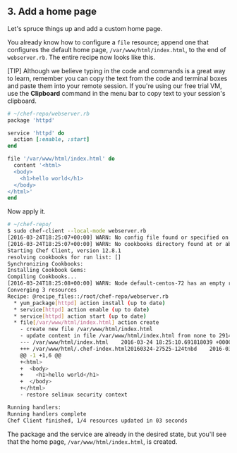 ## 3. Add a home page

Let's spruce things up and add a custom home page.

You already know how to configure a `file` resource; append one that configures the default home page, <code class="file-path">/var/www/html/index.html</code>, to the end of <code class="file-path">webserver.rb</code>. The entire recipe now looks like this.

[TIP] Although we believe typing in the code and commands is a great way to learn, remember you can copy the text from the code and terminal boxes and paste them into your remote session. If you're using our free trial VM, use the **Clipboard** command in the menu bar to copy text to your session's clipboard.

```ruby
# ~/chef-repo/webserver.rb
package 'httpd'

service 'httpd' do
  action [:enable, :start]
end

file '/var/www/html/index.html' do
  content '<html>
  <body>
    <h1>hello world</h1>
  </body>
</html>'
end
```

Now apply it.

```bash
# ~/chef-repo/
$ sudo chef-client --local-mode webserver.rb
[2016-03-24T18:25:07+00:00] WARN: No config file found or specified on command line, using command line options.
[2016-03-24T18:25:07+00:00] WARN: No cookbooks directory found at or above current directory.  Assuming /root/chef-repo.
Starting Chef Client, version 12.8.1
resolving cookbooks for run list: []
Synchronizing Cookbooks:
Installing Cookbook Gems:
Compiling Cookbooks...
[2016-03-24T18:25:08+00:00] WARN: Node default-centos-72 has an empty run list.
Converging 3 resources
Recipe: @recipe_files::/root/chef-repo/webserver.rb
  * yum_package[httpd] action install (up to date)
  * service[httpd] action enable (up to date)
  * service[httpd] action start (up to date)
  * file[/var/www/html/index.html] action create
    - create new file /var/www/html/index.html
    - update content in file /var/www/html/index.html from none to 2914aa
    --- /var/www/html/index.html	2016-03-24 18:25:10.691818039 +0000
    +++ /var/www/html/.chef-index.html20160324-27525-124tnbd	2016-03-24 18:25:10.690817540 +0000
    @@ -1 +1,6 @@
    +<html>
    +  <body>
    +    <h1>hello world</h1>
    +  </body>
    +</html>
    - restore selinux security context

Running handlers:
Running handlers complete
Chef Client finished, 1/4 resources updated in 03 seconds
```

The package and the service are already in the desired state, but you'll see that the home page, <code class="file-path">/var/www/html/index.html</code>, is created.
